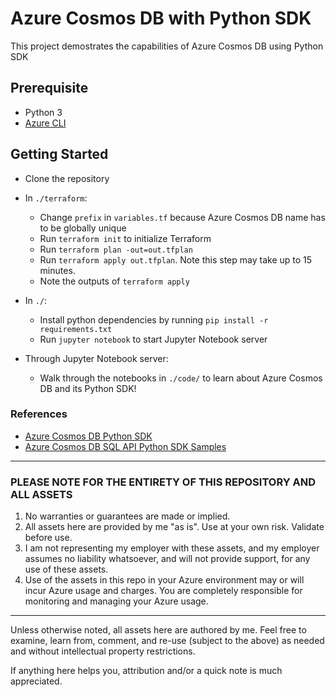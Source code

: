 # Azure Cosmos DB with Python SDK

This project demostrates the capabilities of Azure Cosmos DB using Python SDK

## Prerequisite

- Python 3
- [Azure CLI](https://docs.microsoft.com/en-us/cli/azure/install-azure-cli?view=azure-cli-latest)

## Getting Started

- Clone the repository

- In `./terraform`:
  - Change `prefix` in `variables.tf` because Azure Cosmos DB name has to be globally unique
  - Run `terraform init` to initialize Terraform
  - Run `terraform plan -out=out.tfplan`
  - Run `terraform apply out.tfplan`. Note this step may take up to 15 minutes.
  - Note the outputs of `terraform apply`

- In `./`:
  - Install python dependencies by running `pip install -r requirements.txt`
  - Run `jupyter notebook` to start Jupyter Notebook server

- Through Jupyter Notebook server:
  - Walk through the notebooks in `./code/` to learn about Azure Cosmos DB and its Python SDK!

### References

- [Azure Cosmos DB Python SDK](https://docs.microsoft.com/en-us/azure/cosmos-db/sql-api-sdk-python)
- [Azure Cosmos DB SQL API Python SDK Samples](https://docs.microsoft.com/en-us/azure/cosmos-db/sql-api-python-samples)

---

### PLEASE NOTE FOR THE ENTIRETY OF THIS REPOSITORY AND ALL ASSETS

1. No warranties or guarantees are made or implied.
2. All assets here are provided by me "as is". Use at your own risk. Validate before use.
3. I am not representing my employer with these assets, and my employer assumes no liability whatsoever, and will not provide support, for any use of these assets.
4. Use of the assets in this repo in your Azure environment may or will incur Azure usage and charges. You are completely responsible for monitoring and managing your Azure usage.

---

Unless otherwise noted, all assets here are authored by me. Feel free to examine, learn from, comment, and re-use (subject to the above) as needed and without intellectual property restrictions.

If anything here helps you, attribution and/or a quick note is much appreciated.
